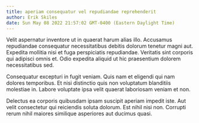 ```yaml
---
title: aperiam consequatur vel repudiandae reprehenderit
author: Erik Skiles
date: Sun May 08 2022 21:57:02 GMT-0400 (Eastern Daylight Time)
---
```

Velit aspernatur inventore ut in quaerat harum alias illo. Accusamus repudiandae consequatur necessitatibus debitis dolorum tenetur magni aut. Expedita mollitia nisi et fuga perspiciatis repudiandae. Veritatis sint corporis qui adipisci omnis et. Odio expedita aliquid ut hic praesentium dolorem necessitatibus sed.

 Consequatur excepturi in fugit veniam. Quis nam et eligendi qui nam dolores temporibus. Et nisi distinctio quis non voluptatum blanditiis molestiae in. Labore voluptate ipsa velit quaerat laboriosam veniam et non.

 Delectus ea corporis quibusdam ipsam suscipit aperiam impedit iste. Aut velit consectetur qui reiciendis soluta dolorum. Est nihil nisi non. Corrupti rerum nihil maiores similique asperiores aut ducimus quasi.